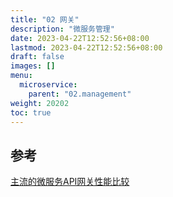 ```yaml
---
title: "02 网关"
description: "微服务管理"
date: 2023-04-22T12:52:56+08:00
lastmod: 2023-04-22T12:52:56+08:00
draft: false
images: []
menu:
  microservice:
    parent: "02.management"
weight: 20202
toc: true
---
```


## 参考
[主流的微服务API网关性能比较](https://www.jianshu.com/p/3884cbd694b6)
